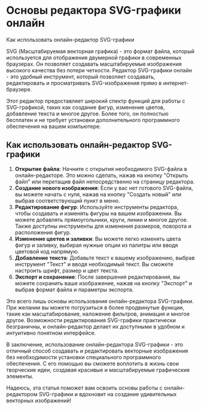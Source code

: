 Основы редактора SVG-графики онлайн
===================================

Как использовать онлайн-редактор SVG-графики

SVG (Масштабируемая векторная графика) - это формат файла, который используется для отображения двумерной графики в современных браузерах. Он позволяет создавать масштабируемые изображения высокого качества без потери четкости. Редактор SVG-графики онлайн - это удобный инструмент, который позволяет создавать, редактировать и просматривать SVG-изображения прямо в интернет-браузере.

Этот редактор предоставляет широкий спектр функций для работы с SVG-графикой, таких как создание фигур, изменение цветов, добавление текста и многое другое. Более того, он полностью бесплатен и не требует установки дополнительного программного обеспечения на вашем компьютере.

Как использовать онлайн-редактор SVG-графики
--------------------------------------------

1. **Открытие файла**: Начните с открытия необходимого SVG-файла в онлайн-редакторе. Это можно сделать, нажав на кнопку "Открыть файл" или перетащив файл непосредственно на страницу редактора.
2. **Создание нового изображения**: Если у вас нет готового SVG-файла, вы можете начать с нуля, нажав на кнопку "Создать новый" или выбрав соответствующий пункт в меню.
3. **Редактирование фигур**: Используйте инструменты редактора, чтобы создавать и изменять фигуры на вашем изображении. Вы можете добавлять прямоугольники, круги, линии и многое другое. Также доступны инструменты для изменения размеров, поворота и расположения фигур.
4. **Изменение цветов и заливки**: Вы можете легко изменять цвета фигур и заливку, выбирая нужные опции из палитры или вводя цветовой код напрямую.
5. **Добавление текста**: Добавьте текст к вашему изображению, выбрав инструмент "Текст" и вводя необходимый текст. Вы сможете настроить шрифт, размер и цвет текста.
6. **Экспорт и сохранение**: После завершения редактирования, вы можете сохранить ваше изображение, нажав на кнопку "Экспорт" и выбрав формат файла и параметры экспорта.

Это всего лишь основы использования онлайн-редактора SVG-графики. При желании вы можете погрузиться в более продвинутые функции, такие как масштабирование, наложение фильтров, анимация и многое другое. Возможности редактирования SVG-графики практически безграничны, и онлайн-редактор делает их доступными в удобном и интуитивно понятном интерфейсе.

В заключение, использование онлайн-редактора SVG-графики - это отличный способ создавать и редактировать векторные изображения без необходимости установки специального программного обеспечения. С его помощью вы сможете воплотить в жизнь свои творческие идеи, создавая красивые и масштабируемые графические элементы.

Надеюсь, эта статья поможет вам освоить основы работы с онлайн-редактором SVG-графики и вдохновит на создание удивительных векторных изображений!